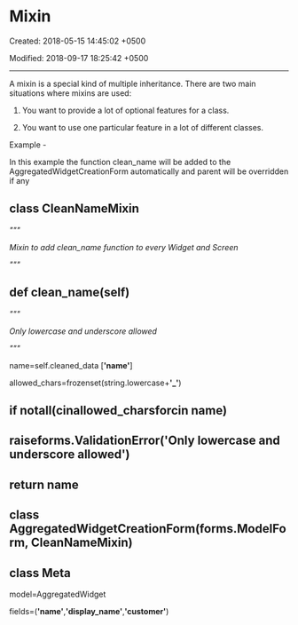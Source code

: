 # Mixin

Created: 2018-05-15 14:45:02 +0500

Modified: 2018-09-17 18:25:42 +0500

---

A mixin is a special kind of multiple inheritance. There are two main situations where mixins are used:

1. You want to provide a lot of optional features for a class.

2. You want to use one particular feature in a lot of different classes.

Example -

In this example the function clean_name will be added to the AggregatedWidgetCreationForm automatically and parent will be overridden if any

## class CleanNameMixin

*"""*

*Mixin to add clean_name function to every Widget and Screen*

*"""*

## def clean_name(self)

*"""*

*Only lowercase and underscore allowed*

*"""*

name=self.cleaned_data [**'name'**]

allowed_chars=frozenset(string.lowercase+**'_'**)

## if not**all(c**in**allowed_chars**for**c**in name)

## raise**forms.ValidationError(**'Only lowercase and underscore allowed')

## return name

## class AggregatedWidgetCreationForm(forms.ModelForm, CleanNameMixin)

## class Meta

model=AggregatedWidget

fields=(**'name'**,**'display_name'**,**'customer'**)
